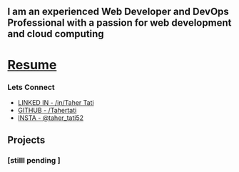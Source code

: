 ## I am an experienced Web Developer and DevOps Professional with a passion for web development and cloud computing
# [Resume]()

### Lets Connect 
- [LINKED IN  - /in/Taher Tati](https://www.linkedin.com/in/taher-tati-b1a26626b) 
- [GITHUB - /Tahertati](https://github.com/Tahertati) 
- [INSTA - @taher_tati52](https://instagram.com/taher_tati52)



## Projects

### [stilll pending ]




